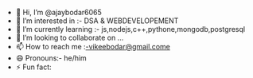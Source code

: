 - 👋 Hi, I’m @ajaybodar6065
- 👀 I’m interested in :- DSA & WEBDEVELOPEMENT
- 🌱 I’m currently learning :- js,nodejs,c++,pythone,mongodb,postgresql
- 💞️ I’m looking to collaborate on ...
- 📫 How to reach me :-vikeebodar@gmail.come
- 😄 Pronouns:- he/him
- ⚡ Fun fact: 

<!---
ajaybodar6065/ajaybodar6065 is a ✨ special ✨ repository because its `README.md` (this file) appears on your GitHub profile.
You can click the Preview link to take a look at your changes.
--->
